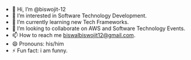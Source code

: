 - 👋 Hi, I’m @biswojit-12
- 👀 I’m interested in Software Technology Development.
- 🌱 I’m currently learning new Tech Frameworks.
- 💞️ I’m looking to collaborate on AWS and Software Technology Events.
- 📫 How to reach me  biswalbiswojit12@gmail.com.
- 😄 Pronouns: his/him
- ⚡ Fun fact: i am funny.

<!---
biswojit-12/biswojit-12 is a ✨ special ✨ repository because its `README.md` (this file) appears on your GitHub profile.
You can click the Preview link to take a look at your changes.
--->
